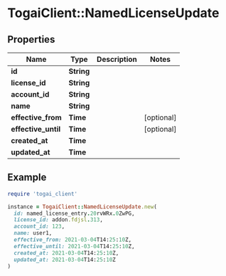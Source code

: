 # TogaiClient::NamedLicenseUpdate

## Properties

| Name | Type | Description | Notes |
| ---- | ---- | ----------- | ----- |
| **id** | **String** |  |  |
| **license_id** | **String** |  |  |
| **account_id** | **String** |  |  |
| **name** | **String** |  |  |
| **effective_from** | **Time** |  | [optional] |
| **effective_until** | **Time** |  | [optional] |
| **created_at** | **Time** |  |  |
| **updated_at** | **Time** |  |  |

## Example

```ruby
require 'togai_client'

instance = TogaiClient::NamedLicenseUpdate.new(
  id: named_license_entry.20rvWRx.0ZwPG,
  license_id: addon.fdjsl.313,
  account_id: 123,
  name: user1,
  effective_from: 2021-03-04T14:25:10Z,
  effective_until: 2021-03-04T14:25:10Z,
  created_at: 2021-03-04T14:25:10Z,
  updated_at: 2021-03-04T14:25:10Z
)
```

